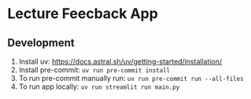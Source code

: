 # Lecture Feecback App


## Development

1. Install uv: https://docs.astral.sh/uv/getting-started/installation/
2. Install pre-commit: `uv run pre-commit install`
3. To run pre-commit manually run: `uv run pre-commit run --all-files`
4. To run app locally: `uv run streamlit run main.py`
